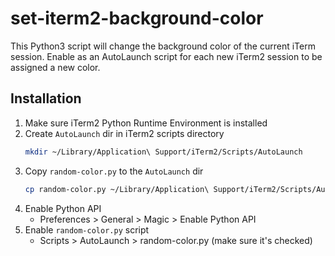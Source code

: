 set-iterm2-background-color
===========================

This Python3 script will change the background color of the current iTerm session. Enable as an AutoLaunch script for each new iTerm2 session to be assigned a new color.

## Installation

1. Make sure iTerm2 Python Runtime Environment is installed
2. Create `AutoLaunch` dir in iTerm2 scripts directory
   ```bash
   mkdir ~/Library/Application\ Support/iTerm2/Scripts/AutoLaunch
   ```
3. Copy `random-color.py` to the `AutoLaunch` dir
   ```bash
   cp random-color.py ~/Library/Application\ Support/iTerm2/Scripts/AutoLaunch/
   ```
4. Enable Python API
   * Preferences > General > Magic > Enable Python API
5. Enable `random-color.py` script
   * Scripts > AutoLaunch > random-color.py (make sure it's checked)
